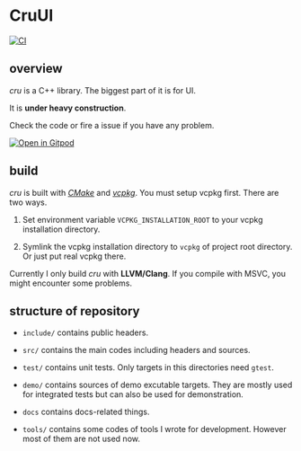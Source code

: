 # CruUI

[![CI](https://github.com/crupest/cru/actions/workflows/ci.yml/badge.svg?branch=main)](https://github.com/crupest/cru/actions/workflows/ci.yml)

## overview

_cru_ is a C++ library. The biggest part of it is for UI.

It is **under heavy construction**.

Check the code or fire a issue if you have any problem.

[![Open in Gitpod](https://gitpod.io/button/open-in-gitpod.svg)](https://gitpod.io/#https://github.com/crupest/cru)

## build

_cru_ is built with [_CMake_](https://cmake.org/) and [_vcpkg_](https://github.com/microsoft/vcpkg). You must setup vcpkg first. There are two ways.

1. Set environment variable `VCPKG_INSTALLATION_ROOT` to your vcpkg installation directory.

2. Symlink the vcpkg installation directory to `vcpkg` of project root directory. Or just put real vcpkg there.

Currently I only build _cru_ with **LLVM/Clang**. If you compile with MSVC, you might encounter some problems.

## structure of repository

- `include/` contains public headers.

- `src/` contains the main codes including headers and sources.

- `test/` contains unit tests. Only targets in this directories need `gtest`.

- `demo/` contains sources of demo excutable targets. They are mostly used for integrated tests but can also be used for demonstration.

- `docs` contains docs-related things.

- `tools/` contains some codes of tools I wrote for development. However most of them are not used now.
